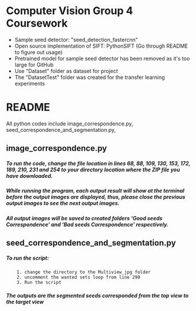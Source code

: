 # Computer Vision Group 4 Coursework
- Sample seed detector: "seed_detection_fastercnn" 
- Open source implementation of SIFT: PythonSIFT (Go through README to figure out usage)
- Pretrained model for sample seed detector has been removed as it's too large for GitHub
- Use "Dataset" folder as dataset for project
- The "DatasetTest" folder was created for the transfer learning experiments

# README

All python codes include image_correspondence.py, seed_correspondence_and_segmentation.py, 


## image_correspondence.py

##### To run the code, change the file location in lines 68, 88, 109, 130, 153, 172, 189, 210, 231 and 254 to your directory location where the ZIP file you have downloaded.

##### While running the program, each output result will show at the terminal before the output images are displayed, thus, please close the previous output images to see the next output images.

##### All output images will be saved to created folders 'Good seeds Correspondence' and 'Bad seeds Correspondence' respectively.


## seed_correspondence_and_segmentation.py

##### To run the script:
        1. change the directory to the Multiview_jpg folder
        2. uncomment the wanted sets loop from line 290
        3. Run the script
##### The outputs are the segmented seeds corresponded from the top view to the target view
    
